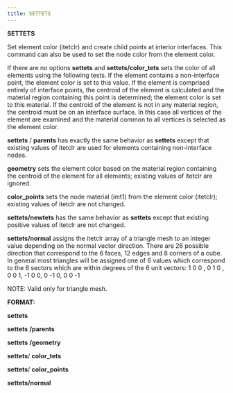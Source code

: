 ```yaml
---
title: SETTETS
---
```


**SETTETS**

Set element color (itetclr) and create child points at interior
interfaces. This command can also be used to set the node color from the
element color.

If there are no options **settets** and **settets/color\_tets** sets the
color of all elements using the following tests. If the element contains
a non-interface point, the element color is set to this value. If the
element is comprised entirely of interface points, the centroid of the
element is calculated and the material region containing this point is
determined; the element color is set to this material. If the centroid
of the element is not in any material region, the centroid must be on an
interface surface. In this case all vertices of the element are examined
and the material common to all vertices is selected as the element
color.

**settets** / **parents** has exactly the same behavior as **settets**
except that existing values of itetclr are used for elements containing
non-interface nodes.

**geometry** sets the element color based on the material region
containing the centroid of the element for all elements; existing values
of itetclr are ignored.

 **color\_points** sets the node material (imt1) from the element color
(itetclr); existing values of itetclr are not changed.

**settets/newtets** has the same behavior  as **settets** except
that existing positive values of itetclr are not changed.

**settets/normal** assigns the itetclr array of a triangle mesh to an
integer value depending on the normal vector direction. There are 26
possible direction that correspond to the 6 faces, 12 edges and 8
corners of a cube.  In general most triangles will be assigned one of 6
values which correspond to the 6 sectors which are within  degrees of
the 6 unit vectors: 1 0 0 , 0 1 0 , 0 0 1, -1 0 0, 0 -1 0, 0 0 -1

NOTE: Valid only for triangle mesh.

**FORMAT:**

**settets**

**settets** **/parents**

**settets** **/geometry**

**settets**/ **color\_tets**

**settets**/ **color\_points**

**settets/normal**
